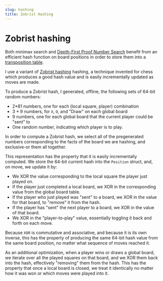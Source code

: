 ```yaml
---
slug: hashing
title: Zobrist Hashing
---
```


# Zobrist hashing

Both minimax search and [Depth-First Proof Number Search][dfpn] benefit from an efficient hash function on board positions in order to store them into a [transposition table][tt].

I use a variant of [Zobrist hashing][zobrist] hashing, a technique invented for chess which produces a good hash value and is easily incrementally updated as moves are made.

To produce a Zobrist hash, I generated, offline, the following sets of 64-bit random numbers:

- 2*81 numbers, one for each (local square, player) combination
- 3 * 9 numbers, for `X`, `O`, and "Draw" on each global board
- 9 numbers, one for each global board that the current player could be "sent" to
- One random number, indicating which player is to play.

In order to compute a Zobrist hash, we select all of the pregenerated numbers corresponding to the facts of the board we are hashing, and exclusive-or them all together.

This representation has the property that it is easily incrementally computed. We store the 64-bit current hash into the `Position` struct, and, on move, we update it by:

- We XOR the value corresponding to the local square the player just played on.
- If the player just completed a local board, we XOR in the corresponding value from the global board table.
- If the player who just played was "sent" to a board, we XOR in the value for that board, to "remove" it from the hash.
- If the player has "sent" the next player to a board, we XOR in the value of that board.
- We XOR in the "player-to-play" value, essentially toggling it back and forth on each move.

Because `XOR` is commutative and associative, and because it is its own inverse, this has the property of producing the same 64-bit hash value from the same board position, no matter what sequence of moves reached it.

As an additional optimization, when a player wins or draws a global board, we iterate over all the played squares on that board, and we XOR them back into the hash, effectively "removing" them from the hash. This has the property that once a local board is closed, we treat it identically no matter how it was won or which moves were played into it.


[dfpn]: /docs/ultimate/pn-search/dfpn/
[tt]: https://www.chessprogramming.org/Transposition_Table
[zobrist]: https://www.chessprogramming.org/Zobrist_Hashing

